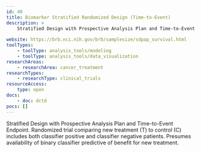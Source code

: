 ```yaml
---
id: 40
title: Biomarker Stratified Randomized Design (Time-to-Event)
description: >
    Stratified Design with Prospective Analysis Plan and Time-to-Event Endpoint. Randomized trial comparing new treatment (T) to control (C) includes both classifier positive and classifier negative patients. Presumes availability of binary classifier predictive of benefit for new treatment.
    
website: https://brb.nci.nih.gov/brb/samplesize/sdpap_survival.html
toolTypes:
    - toolType: analysis_tools/modeling
    - toolType: analysis_tools/data_visualization
researchAreas:
    - researchArea: cancer_treatment
researchTypes:
    - researchType: clinical_trials
resourceAccess:
    type: open
docs:
    - doc: dctd
pocs: []        
---
```

Stratified Design with Prospective Analysis Plan and Time-to-Event Endpoint. Randomized trial comparing new treatment (T) to control (C) includes both classifier positive and classifier negative patients. Presumes availability of binary classifier predictive of benefit for new treatment.
